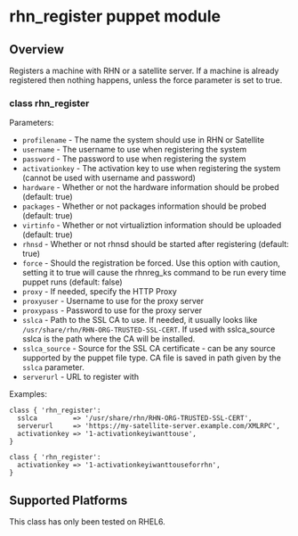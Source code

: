 # rhn_register puppet module

## Overview

Registers a machine with RHN or a satellite server.  If a machine
is already registered then nothing happens, unless the force
parameter is set to true.

### class rhn_register

Parameters:

* `profilename` - The name the system should use in RHN or Satellite
* `username` - The username to use when registering the system
* `password` - The password to use when registering the system
* `activationkey` - The activation key to use when registering the system (cannot be used with username and password)
* `hardware` - Whether or not the hardware information should be probed (default: true)
* `packages` - Whether or not packages information should be probed (default: true)
* `virtinfo` - Whether or not virtualiztion information should be uploaded (default: true)
* `rhnsd` - Whether or not rhnsd should be started after registering (default: true)
* `force` - Should the registration be forced.  Use this option with caution, setting it to true will cause the rhnreg_ks command to be run every time puppet runs (default: false)
* `proxy` - If needed, specify the HTTP Proxy
* `proxyuser` - Username to use for the proxy server
* `proxypass` - Password to use for the proxy server
* `sslca` - Path to the SSL CA to use.  If needed, it usually looks like `/usr/share/rhn/RHN-ORG-TRUSTED-SSL-CERT`. If used with sslca_source sslca is the path where the CA will be installed.
* `sslca_source` - Source for the SSL CA certificate - can be any source supported by the puppet file type. CA file is saved in path given by the `sslca` parameter.
* `serverurl` - URL to register with

Examples:
```puppet
class { 'rhn_register':
  sslca         => '/usr/share/rhn/RHN-ORG-TRUSTED-SSL-CERT',
  serverurl     => 'https://my-satellite-server.example.com/XMLRPC',
  activationkey => '1-activationkeyiwanttouse',
}

class { 'rhn_register':
  activationkey => '1-activationkeyiwanttouseforrhn',
}
```
## Supported Platforms

This class has only been tested on RHEL6.
